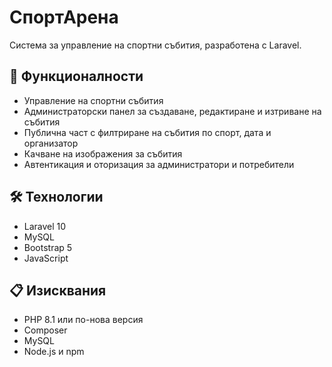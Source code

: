 # СпортАрена

Система за управление на спортни събития, разработена с Laravel.

## 🎯 Функционалности

- Управление на спортни събития
- Администраторски панел за създаване, редактиране и изтриване на събития
- Публична част с филтриране на събития по спорт, дата и организатор
- Качване на изображения за събития
- Автентикация и оторизация за администратори и потребители

## 🛠️ Технологии

- Laravel 10
- MySQL
- Bootstrap 5
- JavaScript

## 📋 Изисквания

- PHP 8.1 или по-нова версия
- Composer
- MySQL
- Node.js и npm
